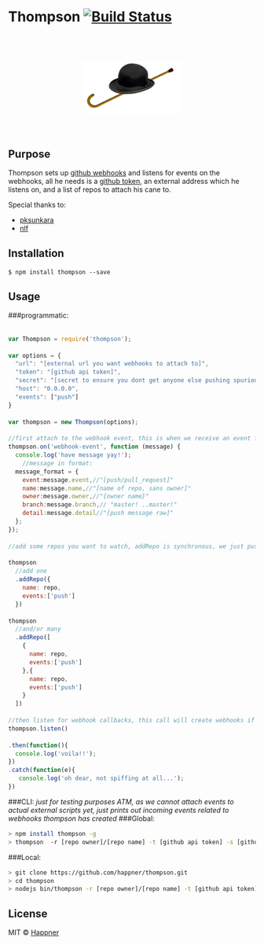 # Thompson [![Build Status](https://travis-ci.org/happner/thompson.svg?branch=master)](https://travis-ci.org/happner/thompson)

<h1 align="center">
  <br>
  <img width="200" src="media/logo.png">
  <br>
  <br>
</h1>


## Purpose

Thompson sets up [github webhooks](https://developer.github.com/webhooks/) and listens for events on the webhooks, all he needs is a [github token](https://github.com/settings/tokens/new), an external address which he listens on, and a list of repos to attach his cane to.

Special thanks to:
 - [pksunkara](https://github.com/pksunkara/octonode)
 - [nlf](https://github.com/nlf/node-github-hook)

## Installation

```
$ npm install thompson --save
```

## Usage

###programmatic:

```javascript

var Thompson = require('thompson');

var options = {
  "url": "[external url you want webhooks to attach to]",
  "token": "[github api token]",
  "secret": "[secret to ensure you dont get anyone else pushing spurious events]",
  "host": "0.0.0.0",
  "events": ["push"]
}

var thompson = new Thompson(options);

//first attach to the webhook event, this is when we receive an event from github
thompson.on('webhook-event', function (message) {
  console.log('have message yay!');
    //message in format:
  message_format = {
    event:message.event,//"[push/pull_request]"
    name:message.name,//"[name of repo, sans owner]"
    owner:message.owner,//"{owner name}"
    branch:message.branch,// "master! ..master!"
    detail:message.detail//"[push message raw]"
  };
});

//add some repos you want to watch, addRepo is synchronous, we just pushing them to the collection:

thompson
  //add one
  .addRepo({
    name: repo,
    events:['push']
  })

thompson
  //and/or many
  .addRepo([
    {
      name: repo,
      events:['push']
    },{
      name: repo,
      events:['push']
    }
  ])

//then listen for webhook callbacks, this call will create webhooks if the dont already exist, and receive a test message if they are being newly created
thompson.listen()

.then(function(){
  console.log('voila!!');
})
.catch(function(e){
   console.log('oh dear, not spiffing at all...');
})

```

###CLI:
*just for testing purposes ATM, as we cannot attach events to actual external scripts yet, just prints out incoming events related to webhooks thompson has created*
###Global:
```bash
> npm install thompson -g
> thompson  -r [repo owner]/[repo name] -t [github api token] -s [github webhooks secret] -u [url, not https yet] -e [events comma separated, ie:push,pull_request]
```

###Local:
```bash
> git clone https://github.com/happner/thompson.git
> cd thompson
> nodejs bin/thompson -r [repo owner]/[repo name] -t [github api token] -s [github webhooks secret] -u [url, not https yet] -e [events comma separated, ie:push,pull_request]
```

## License

MIT © [Happner](https://github.com/happner)
